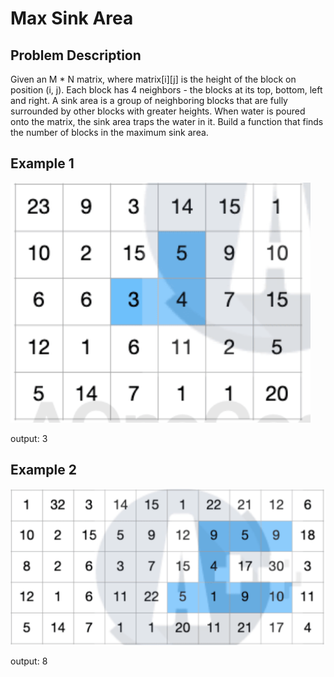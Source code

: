 # Max Sink Area

## Problem Description
Given an M * N matrix, where matrix[i][j] is the height of the block on position (i, j). Each block has 4 neighbors - the blocks at its top, bottom, left and right.
A sink area is a group of neighboring blocks that are fully surrounded by other blocks with greater heights. When water is poured onto the matrix, the sink area traps the water in it. Build a function that finds the number of blocks in the maximum sink area.

## Example 1
![Example](./images/1041626747293_.pic.jpg)


output: 3


## Example 2
![Example](./images/1051626747610_.pic_hd.jpg)


output: 8











